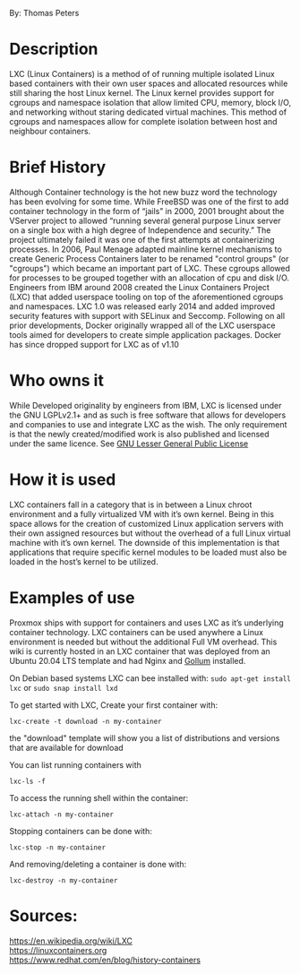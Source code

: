 By: Thomas Peters

# Description
LXC (Linux Containers) is a method of of running multiple isolated Linux based containers with their own user spaces and allocated resources while still sharing the host Linux kernel. The Linux kernel provides support for cgroups and namespace isolation that allow limited CPU, memory, block I/O, and networking without staring dedicated virtual machines. This method of cgroups and namespaces allow for complete isolation between host and neighbour containers.

# Brief History
Although Container technology is the hot new buzz word the technology has been evolving for some time. While FreeBSD was one of the first to add container technology in the form of “jails” in 2000, 2001 brought about the VServer project to allowed “running several general purpose Linux server on a single box with a high degree of Independence and security.” The project ultimately failed it was one of the first attempts at containerizing processes. In 2006, Paul Menage adapted mainline kernel mechanisms to create Generic Process Containers later to be renamed "control groups" (or "cgroups") which became an important part of LXC. These cgroups allowed for processes to be grouped together with an allocation of cpu and disk I/O. Engineers from IBM around 2008 created the Linux Containers Project (LXC) that added userspace tooling on top of the aforementioned cgroups and namespaces. LXC 1.0 was released early 2014 and added improved security features with support with SELinux and Seccomp. Following on all prior developments, Docker originally wrapped all of the LXC userspace tools aimed for developers to create simple application packages. Docker has since dropped support for LXC as of v1.10

# Who owns it
While Developed originality by engineers from IBM, LXC is licensed under the GNU LGPLv2.1+ and as such is free software that allows for developers and companies to use and integrate LXC as the wish. The only requirement is that the newly created/modified work is also published and licensed under the same licence. See [GNU Lesser General Public License](https://en.wikipedia.org/wiki/GNU_Lesser_General_Public_License)


# How it is used
LXC containers fall in a category that is in between a Linux chroot environment and a fully virtualized VM with it’s own kernel. Being in this space allows for the creation of customized Linux application servers with their own assigned resources but without the overhead of a full Linux virtual machine with it’s own kernel. The downside of this implementation is that applications that require specific kernel modules to be loaded must also be loaded in the host’s kernel to be utilized.

# Examples of use
Proxmox ships with support for containers and uses LXC as it’s underlying container technology. LXC containers can be used anywhere a Linux environment is needed but without the additional Full VM overhead. This wiki is currently hosted in an LXC container that was deployed from an Ubuntu 20.04 LTS template and had Nginx and [Gollum](https://github.com/gollum/gollum) installed.

On Debian based systems LXC can bee installed with:
`sudo apt-get install lxc`
or
`sudo snap install lxd`

To get started with LXC, Create your first container with:
```
lxc-create -t download -n my-container
```
the "download" template will show you a list of distributions and versions that are available for download

You can list running containers with 
```
lxc-ls -f
```

To access the running shell within the container:
```
lxc-attach -n my-container
```

Stopping containers can be done with:
```
lxc-stop -n my-container
```

And removing/deleting a container is done with:
```
lxc-destroy -n my-container
```

# Sources:

<https://en.wikipedia.org/wiki/LXC>  
<https://linuxcontainers.org>  
<https://www.redhat.com/en/blog/history-containers>  
